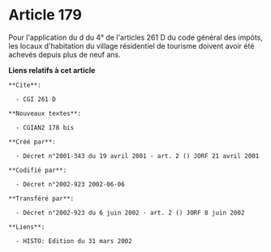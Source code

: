 # Article 179

Pour l'application du d du 4° de l'articles 261 D du code général des impôts, les locaux d'habitation du village résidentiel
de tourisme doivent avoir été achevés depuis plus de neuf ans.

**Liens relatifs à cet article**

	**Cite**:

	  - CGI 261 D

	**Nouveaux textes**:

	  - CGIAN2 178 bis

	**Créé par**:

	  - Décret n°2001-343 du 19 avril 2001 - art. 2 () JORF 21 avril 2001

	**Codifié par**:

	  - Décret n°2002-923 2002-06-06

	**Transféré par**:

	  - Décret n°2002-923 du 6 juin 2002 - art. 2 () JORF 8 juin 2002

	**Liens**:

	  - HISTO: Edition du 31 mars 2002
